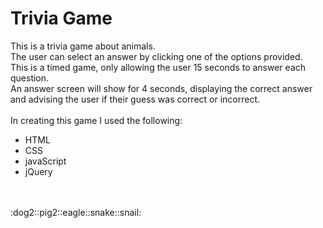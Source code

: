 # Trivia Game

This is a trivia game about animals. <br>
The user can select an answer by clicking one of the options provided. <br>
This is a timed game, only allowing the user 15 seconds to answer each question. <br>
An answer screen will show for 4 seconds, displaying the correct answer and advising the user if their guess was correct or incorrect. <br>
<br>
In creating this game I used the following:
* HTML
* CSS
* javaScript
* jQuery
<br>
<br>
:dog2::pig2::eagle::snake::snail: